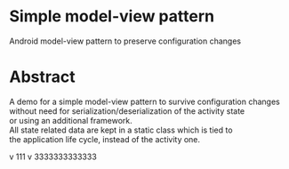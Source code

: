 # Simple model-view pattern
Android model-view pattern to preserve configuration changes
  
# Abstract
A demo for a simple model-view pattern to survive configuration changes  
without need for serialization/deserialization of the activity state  
or using an additional framework.  
All state related data are kept in a static class which is tied to  
the  application life cycle, instead of the activity one.

v 111
v 3333333333333
